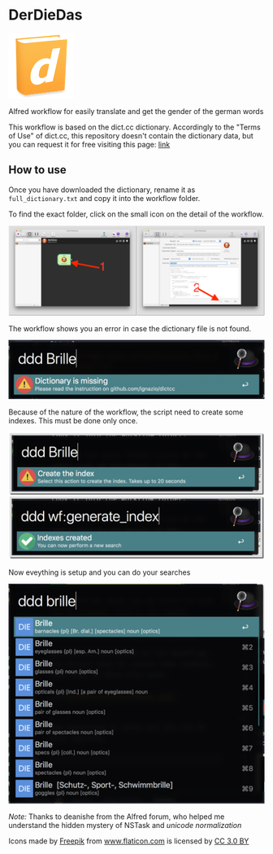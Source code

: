 # DerDieDas
![](documentation/dictcc_logo.png)

Alfred workflow for easily translate and get the gender of the german words

This workflow is based on the dict.cc dictionary.
Accordingly to the "Terms of Use" of dict.cc, this repository doesn't contain the dictionary data, but you can request it for free visiting this page:
[link](https://www1.dict.cc/translation_file_request.php?l=e)

## How to use

Once you have downloaded the dictionary, rename it as `full_dictionary.txt` and copy it into the workflow folder.

To find the exact folder, click on the small icon on the detail of the workflow.

![](documentation/open_path.png)

The workflow shows you an error in case the dictionary file is not found.

![](documentation/missing_dict.png)

Because of the nature of the workflow, the script need to create some indexes.
This must be done only once.

![](documentation/indexes.png)


Now eveything is setup and you can do your searches

![](documentation/results.png)



*Note:* 
Thanks to deanishe from the Alfred forum, who helped me understand the hidden mystery of NSTask and _unicode normalization_

<div>Icons made by <a href="http://www.freepik.com" title="Freepik">Freepik</a> from <a href="https://www.flaticon.com/" title="Flaticon">www.flaticon.com</a> is licensed by <a href="http://creativecommons.org/licenses/by/3.0/" title="Creative Commons BY 3.0" target="_blank">CC 3.0 BY</a></div>